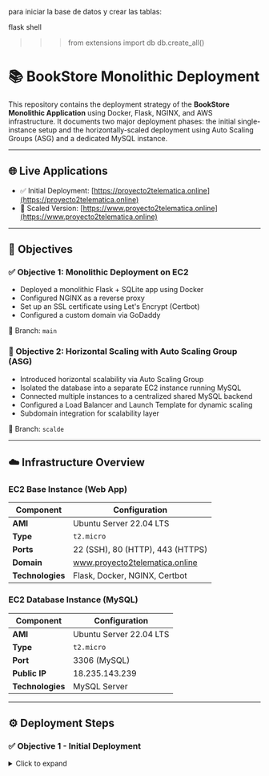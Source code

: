 para iniciar la base de datos y crear las tablas:

flask shell
>>> from extensions import db
>>> db.create_all()
# 📚 BookStore Monolithic Deployment

This repository contains the deployment strategy of the **BookStore Monolithic Application** using Docker, Flask, NGINX, and AWS infrastructure. It documents two major deployment phases: the initial single-instance setup and the horizontally-scaled deployment using Auto Scaling Groups (ASG) and a dedicated MySQL instance.

---

## 🌐 Live Applications

- ✅ Initial Deployment: [https://proyecto2telematica.online](https://proyecto2telematica.online)  
- 🔁 Scaled Version: [https://www.proyecto2telematica.online](https://www.proyecto2telematica.online)

---

## 📌 Objectives

### ✅ Objective 1: Monolithic Deployment on EC2

- Deployed a monolithic Flask + SQLite app using Docker
- Configured NGINX as a reverse proxy
- Set up an SSL certificate using Let's Encrypt (Certbot)
- Configured a custom domain via GoDaddy

📁 Branch: `main`

### 🔁 Objective 2: Horizontal Scaling with Auto Scaling Group (ASG)

- Introduced horizontal scalability via Auto Scaling Group
- Isolated the database into a separate EC2 instance running MySQL
- Connected multiple instances to a centralized shared MySQL backend
- Configured a Load Balancer and Launch Template for dynamic scaling
- Subdomain integration for scalability layer

📁 Branch: `scalde`

---

## ☁️ Infrastructure Overview

### EC2 Base Instance (Web App)

| Component         | Configuration                         |
|------------------|----------------------------------------|
| **AMI**           | Ubuntu Server 22.04 LTS               |
| **Type**          | `t2.micro`                            |
| **Ports**         | 22 (SSH), 80 (HTTP), 443 (HTTPS)      |
| **Domain**        | www.proyecto2telematica.online        |
| **Technologies**  | Flask, Docker, NGINX, Certbot         |

### EC2 Database Instance (MySQL)

| Component         | Configuration                         |
|------------------|----------------------------------------|
| **AMI**           | Ubuntu Server 22.04 LTS               |
| **Type**          | `t2.micro`                            |
| **Port**          | 3306 (MySQL)                          |
| **Public IP**     | 18.235.143.239                        |
| **Technologies**  | MySQL Server                          |

---

## ⚙️ Deployment Steps

### ✅ Objective 1 - Initial Deployment

<details>
<summary>Click to expand</summary>

1. **Create EC2 Instance**  
2. **Install Dependencies**
bash
sudo apt update
sudo apt install -y docker.io docker-compose nginx certbot python3-certbot-nginx
sudo systemctl enable docker
sudo usermod -aG docker $USER

3. Deploy App
git clone https://github.com/<usuario>/bookstore-monolitica.git
cd Transformation-Monolitih-To-Distributed
docker-compose up -d

4. Configure Domain and NGINX
(see /etc/nginx/sites-available/bookstore for full config)
5. Enable HTTPS
sudo certbot --nginx -d proyecto2telematica.online

🔁 Objective 2 - Scaled Deployment
<details> <summary>Click to expand</summary>
🔄 Backend Changes
Removed internal MySQL from docker-compose.yml

Modified app.py and config.py:

app.config['SQLALCHEMY_DATABASE_URI'] = 'mysql+pymysql://admin:password@18.235.143.239:3306/bookstore'

🗄 MySQL EC2 Configuration

1.Create EC2 Instance

2.Install MySQL

sudo apt update
sudo apt install -y mysql-server

3. Allow Remote Connections

sudo nano /etc/mysql/mysql.conf.d/mysqld.cnf
# Change bind-address to 0.0.0.0
sudo systemctl restart mysql

4. Create DB and User

CREATE DATABASE bookstore;
CREATE USER 'admin'@'%' IDENTIFIED BY 'TuClaveSegura';
GRANT ALL PRIVILEGES ON bookstore.* TO 'admin'@'%';
FLUSH PRIVILEGES;

☁️ Auto Scaling Group (ASG)
Launch Template: Created from the base EC2 instance image

Custom AMI: Built from EC2 base for autoscaling

Load Balancer: Configured with HTTP/HTTPS listener and target groups

ASG Configuration:

Min: 1 instance

Max: 3 instances

Trigger: CPU usage > 80%

Health check & replacement enabled

Spread across multiple availability zones

🌐 Subdomain Configuration
Subdomain: www.proyecto2telematica.online

Configured A record pointing to the Load Balancer

NGINX updated to handle subdomain traffic

SSL certificate:
sudo certbot --nginx -d www.proyecto2telematica.online

ARCHITECHTURE: 
![image](https://github.com/user-attachments/assets/8b98a4d3-6d74-48c6-a2e9-defc6e12b299)

